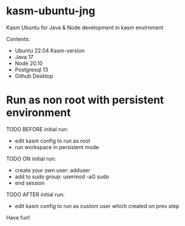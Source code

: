 # kasm-ubuntu-jng

Kasm Ubuntu for Java & Node development in kasm envirnment

Contents:
- Ubuntu 22.04 Kasm-version
- Java 17
- Node 20.10
- Postgresql 13
- Github Desktop


# Run as non root with persistent environment

TODO BEFORE initial run:
- edit kasm config to run as root
- run workspace in persistent mode

TODO ON initial run:
- create your own user: adduser <username>
- add to sudo group: usermod -aG sudo <username>
- end session

TODO AFTER initial run:
- edit kasm config to run as custom user which created on prev step

Have fun!
